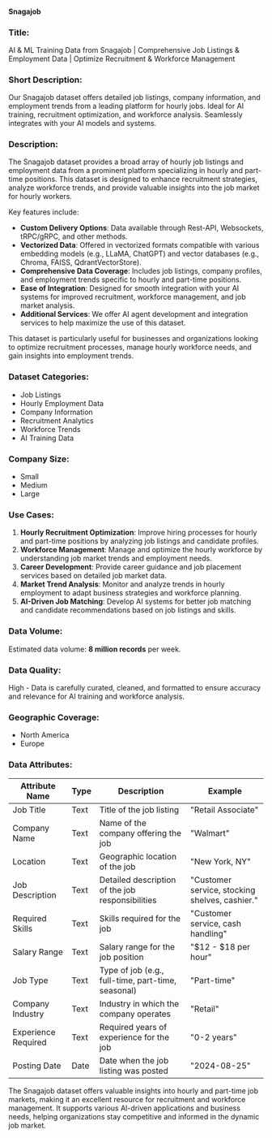 #### Snagajob

### Title:
AI & ML Training Data from Snagajob | Comprehensive Job Listings & Employment Data | Optimize Recruitment & Workforce Management

### Short Description:
Our Snagajob dataset offers detailed job listings, company information, and employment trends from a leading platform for hourly jobs. Ideal for AI training, recruitment optimization, and workforce analysis. Seamlessly integrates with your AI models and systems.

### Description:
The Snagajob dataset provides a broad array of hourly job listings and employment data from a prominent platform specializing in hourly and part-time positions. This dataset is designed to enhance recruitment strategies, analyze workforce trends, and provide valuable insights into the job market for hourly workers.

Key features include:
- **Custom Delivery Options**: Data available through Rest-API, Websockets, tRPC/gRPC, and other methods.
- **Vectorized Data**: Offered in vectorized formats compatible with various embedding models (e.g., LLaMA, ChatGPT) and vector databases (e.g., Chroma, FAISS, QdrantVectorStore).
- **Comprehensive Data Coverage**: Includes job listings, company profiles, and employment trends specific to hourly and part-time positions.
- **Ease of Integration**: Designed for smooth integration with your AI systems for improved recruitment, workforce management, and job market analysis.
- **Additional Services**: We offer AI agent development and integration services to help maximize the use of this dataset.

This dataset is particularly useful for businesses and organizations looking to optimize recruitment processes, manage hourly workforce needs, and gain insights into employment trends.

### Dataset Categories:
- Job Listings
- Hourly Employment Data
- Company Information
- Recruitment Analytics
- Workforce Trends
- AI Training Data

### Company Size:
- Small
- Medium
- Large

### Use Cases:
1. **Hourly Recruitment Optimization**: Improve hiring processes for hourly and part-time positions by analyzing job listings and candidate profiles.
2. **Workforce Management**: Manage and optimize the hourly workforce by understanding job market trends and employment needs.
3. **Career Development**: Provide career guidance and job placement services based on detailed job market data.
4. **Market Trend Analysis**: Monitor and analyze trends in hourly employment to adapt business strategies and workforce planning.
5. **AI-Driven Job Matching**: Develop AI systems for better job matching and candidate recommendations based on job listings and skills.

### Data Volume:
Estimated data volume: **8 million records** per week.

### Data Quality:
High - Data is carefully curated, cleaned, and formatted to ensure accuracy and relevance for AI training and workforce analysis.

### Geographic Coverage:
- North America
- Europe

### Data Attributes:

| Attribute Name          | Type    | Description                                         | Example                                      |
|-------------------------|---------|-----------------------------------------------------|----------------------------------------------|
| Job Title               | Text    | Title of the job listing                           | "Retail Associate"                           |
| Company Name            | Text    | Name of the company offering the job               | "Walmart"                                    |
| Location                | Text    | Geographic location of the job                      | "New York, NY"                               |
| Job Description         | Text    | Detailed description of the job responsibilities    | "Customer service, stocking shelves, cashier."|
| Required Skills         | Text    | Skills required for the job                         | "Customer service, cash handling"            |
| Salary Range            | Text    | Salary range for the job position                   | "$12 - $18 per hour"                         |
| Job Type                | Text    | Type of job (e.g., full-time, part-time, seasonal)  | "Part-time"                                  |
| Company Industry        | Text    | Industry in which the company operates              | "Retail"                                     |
| Experience Required     | Text    | Required years of experience for the job            | "0-2 years"                                  |
| Posting Date            | Date    | Date when the job listing was posted                | "2024-08-25"                                 |

The Snagajob dataset offers valuable insights into hourly and part-time job markets, making it an excellent resource for recruitment and workforce management. It supports various AI-driven applications and business needs, helping organizations stay competitive and informed in the dynamic job market.